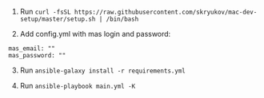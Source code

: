 1. Run `curl -fsSL https://raw.githubusercontent.com/skryukov/mac-dev-setup/master/setup.sh | /bin/bash`

2. Add config.yml with mas login and password:

```
mas_email: ""
mas_password: ""
```

3. Run `ansible-galaxy install -r requirements.yml`

4. Run `ansible-playbook main.yml -K`

